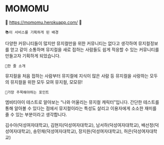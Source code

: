 # MOMOMU


🚀 https://momomu.herokuapp.com/ 🚀

	📚이 서비스를 기획하게 된 배경

다양한 커뮤니티들이 많지만 뮤지컬만을 위한 커뮤니티는 없다고 생각하여 뮤지컬정보를 얻고 같이 소통하며 뮤지컬을 새로 접하는 사람들도 쉽게 적응할 수 있는 커뮤니티를 만들고자 기획하게 되었습니다. 

	📖한 줄 소개

 뮤지컬을 처음 접하는 사람부터 뮤지컬에 지식이 많은 사람 등 뮤지컬을 사랑하는 모두의 뮤지컬을 위한 모두 모여 뮤지컬, 모모뮤! 

	📑가장 주목해야하는 포인트

 엠비티아이 테스트로 알아보는 “나와 어울리는 뮤지컬 캐릭터”입니다. 간단한 테스트를 통해 알아볼 수 있다는 점에서 뮤지컬이라는 특성도 살리고 이용자에게 소소한 재미를 줄 수 있는 부분이라고 생각합니다.

김수아(덕성여자대학교), 김현지(덕성여자대학교), 남서하(덕성여자대학교), 배선정(덕성여자대학교), 송민채(덕성여자대학교), 장지원(덕성여자대학교), 허은(덕성여자대학교)
